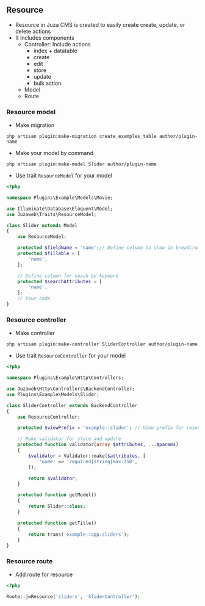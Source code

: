 ## Resource
- Resource in Juza CMS is created to easily create create, update, or delete actions
- It includes components
    - Controller: Include actions
        - index + datatable
        - create
        - edit
        - store
        - update
        - bulk action
    - Model
    - Route
    
### Resource model
- Make migration
```
php artisan plugin:make-migration create_examples_table author/plugin-name
```
- Make your model by command
```
php artisan plugin:make-model Slider author/plugin-name
```
- Use trait `ResourceModel` for your model
```php
<?php

namespace Plugins\Example\Models\Movie;

use Illuminate\Database\Eloquent\Model;
use Juzaweb\Traits\ResourceModel;

class Slider extends Model
{
    use ResourceModel;

    protected $fieldName = 'name';// Define column to show in breadcrumb
    protected $fillable = [
        'name',
    ];

    // Define column for seach by keyword
    protected $searchAttributes = [
        'name',
    ];
    // Your code
}
```

### Resource controller
- Make controller
```
php artisan plugin:make-controller SliderController author/plugin-name
```
- Use trait `ResourceController` for your model
```php
<?php

namespace Plugins\Example\Http\Controllers;

use Juzaweb\Http\Controllers\BackendController;
use Plugins\Example\Models\Slider;

class SliderController extends BackendController
{
    use ResourceController;

    protected $viewPrefix = 'example::slider'; // View prefix for resource

    // Make validator for store and update
    protected function validator(array $attributes, ...$params)
    {
        $validator = Validator::make($attributes, [
            'name' => 'required|string|max:250',
        ]);

        return $validator;
    }

    protected function getModel()
    {
        return Slider::class;
    }

    protected function getTitle()
    {
        return trans('example::app.sliders');
    }
}
```
### Resource route
- Add route for resource
```php
<?php

Route::jwResource('sliders', 'SliderController');
```